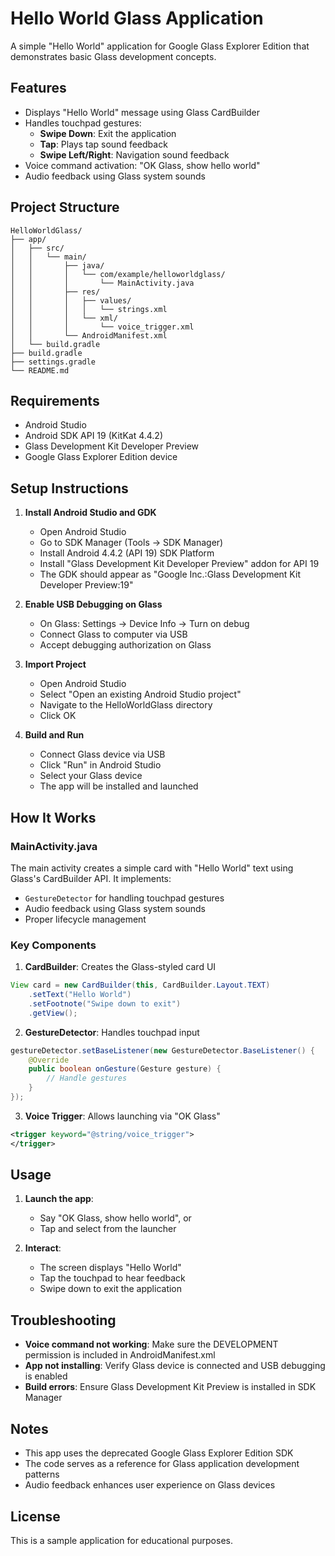 # Hello World Glass Application

A simple "Hello World" application for Google Glass Explorer Edition that demonstrates basic Glass development concepts.

## Features

- Displays "Hello World" message using Glass CardBuilder
- Handles touchpad gestures:
  - **Swipe Down**: Exit the application
  - **Tap**: Plays tap sound feedback
  - **Swipe Left/Right**: Navigation sound feedback
- Voice command activation: "OK Glass, show hello world"
- Audio feedback using Glass system sounds

## Project Structure

```
HelloWorldGlass/
├── app/
│   ├── src/
│   │   └── main/
│   │       ├── java/
│   │       │   └── com/example/helloworldglass/
│   │       │       └── MainActivity.java
│   │       ├── res/
│   │       │   ├── values/
│   │       │   │   └── strings.xml
│   │       │   └── xml/
│   │       │       └── voice_trigger.xml
│   │       └── AndroidManifest.xml
│   └── build.gradle
├── build.gradle
├── settings.gradle
└── README.md
```

## Requirements

- Android Studio
- Android SDK API 19 (KitKat 4.4.2)
- Glass Development Kit Developer Preview
- Google Glass Explorer Edition device

## Setup Instructions

1. **Install Android Studio and GDK**
   - Open Android Studio
   - Go to SDK Manager (Tools → SDK Manager)
   - Install Android 4.4.2 (API 19) SDK Platform
   - Install "Glass Development Kit Developer Preview" addon for API 19
   - The GDK should appear as "Google Inc.:Glass Development Kit Developer Preview:19"

2. **Enable USB Debugging on Glass**
   - On Glass: Settings → Device Info → Turn on debug
   - Connect Glass to computer via USB
   - Accept debugging authorization on Glass

3. **Import Project**
   - Open Android Studio
   - Select "Open an existing Android Studio project"
   - Navigate to the HelloWorldGlass directory
   - Click OK

4. **Build and Run**
   - Connect Glass device via USB
   - Click "Run" in Android Studio
   - Select your Glass device
   - The app will be installed and launched

## How It Works

### MainActivity.java
The main activity creates a simple card with "Hello World" text using Glass's CardBuilder API. It implements:
- `GestureDetector` for handling touchpad gestures
- Audio feedback using Glass system sounds
- Proper lifecycle management

### Key Components

1. **CardBuilder**: Creates the Glass-styled card UI
```java
View card = new CardBuilder(this, CardBuilder.Layout.TEXT)
    .setText("Hello World")
    .setFootnote("Swipe down to exit")
    .getView();
```

2. **GestureDetector**: Handles touchpad input
```java
gestureDetector.setBaseListener(new GestureDetector.BaseListener() {
    @Override
    public boolean onGesture(Gesture gesture) {
        // Handle gestures
    }
});
```

3. **Voice Trigger**: Allows launching via "OK Glass"
```xml
<trigger keyword="@string/voice_trigger">
</trigger>
```

## Usage

1. **Launch the app**:
   - Say "OK Glass, show hello world", or
   - Tap and select from the launcher

2. **Interact**:
   - The screen displays "Hello World"
   - Tap the touchpad to hear feedback
   - Swipe down to exit the application

## Troubleshooting

- **Voice command not working**: Make sure the DEVELOPMENT permission is included in AndroidManifest.xml
- **App not installing**: Verify Glass device is connected and USB debugging is enabled
- **Build errors**: Ensure Glass Development Kit Preview is installed in SDK Manager

## Notes

- This app uses the deprecated Google Glass Explorer Edition SDK
- The code serves as a reference for Glass application development patterns
- Audio feedback enhances user experience on Glass devices

## License

This is a sample application for educational purposes.